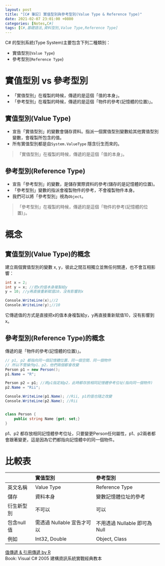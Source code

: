 ```yaml
---
layout: post
title: "[C# 筆記] 實值型別與參考型別(Value Type & Reference Type)"
date: 2021-02-07 23:01:00 +0800
categories: [Notes,C#]
tags: [C#,基礎語法,資料型別,Value Type,Reference Type]
---
```


C# 的型別系統(Type System)主要包含下列二種類別：
- 實值型別(`Value Type`)
- 參考型別(`Reference Type`)

# 實值型別 vs 參考型別

- 「實值型別」在複製的時候，傳遞的是這個「值的本身」。
- 「參考型別」在複製的時候，傳遞的是這個「物件的參考(記憶體的位置)」。

## 實值型別(Value Type)

- 宣告「實值型別」的變數會儲存資料。指派一個實值型別變數給其他實值型別變數，會複製所包含的值。
- 所有實值型別都是自`System.ValueType` 隱含衍生而來的。

> 「實值型別」在複製的時候，傳遞的是這個「值的本身」。

## 參考型別(Reference Type)

- 宣告「參考型別」的變數，是儲存實際資料的參考(儲存的是記憶體的位置)。
- 「參考型別」變數的指派會複製物件的參考，不會複製物件本身。
- 我們可以將「參考型別」視為`Object`。

> 「參考型別」在複製的時候，傳遞的是這個「物件的參考(記憶體的位置)」。

# 概念
## 實值型別(Value Type)的概念

建立兩個實值型別的變數 x, y，彼此之間互相獨立並無任何關連，也不會互相影響：

```c#
int x = 2;
int y = x; //把x的值本身複製給y
y = 10; //y再直接重新賦值10，沒有影響到x

Console.WriteLine(x);//2
Console.WriteLine(y);//10
```

它傳遞值的方式是直接把x的值本身複製給y，y再直接重新賦值10，沒有影響到x。


## 參考型別(Reference Type)的概念

傳遞的是「物件的參考(記憶體的位置)」。      

```c#
// p1, p2 都指向同一個記憶體位置、同一個空間、同一個物件
// 所以不管操作p1、p2，他們兩個都會改變
Person p1 = new Person();
p1.Name = "R";

Person p2 = p1; //將p1指定給p2，此時都存放相同記憶體參考位址(指向同一個物件)
p2.Name = "Rii";

Console.WriteLine(p1.Name); //Rii, p1的值也隨之改變
Console.WriteLine(p2.Name); //Rii


class Person {
    public string Name {get; set;}
}
```

p1、p2 都存放相同記憶體參考位址，只要變更Person任何屬性，p1、p2兩者都會跟著變更，這是因為它們都指向記憶體中的同一個物件。


# 比較表

|          | 實值型別                 | 參考型別 |
|:---------|:-------------------------|:--------|
| 英文名稱  | Value Type                | Reference Type |
| 儲存      | 資料本身                  | 變數記憶體位址的參考 |
| 衍生新型別 | 不可以                   | 可以   |
| 包含null值 |需透過 Nullable 宣告才可以  | 不用透過 Nullable 即可為 Null |
| 例如      | Int32, Double            | Object, Class   |


[值傳遞 & 引用傳遞 by R](https://riivalin.github.io/posts/2011/01/valuetype-referencetype/)     
Book: Visual C# 2005 建構資訊系統實戰經典教本    